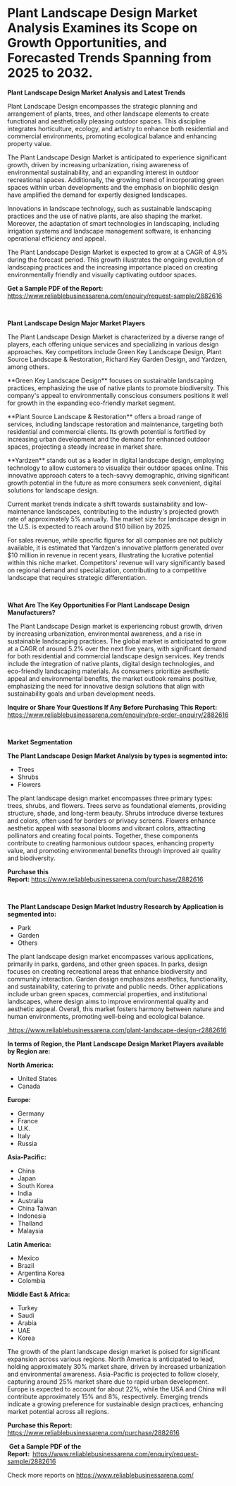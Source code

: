 <p><h1>Plant Landscape Design Market Analysis Examines its Scope on Growth Opportunities, and Forecasted Trends Spanning from 2025 to 2032.</h1></p><p><strong>Plant Landscape Design Market Analysis and Latest Trends</strong></p>
<p><p>Plant Landscape Design encompasses the strategic planning and arrangement of plants, trees, and other landscape elements to create functional and aesthetically pleasing outdoor spaces. This discipline integrates horticulture, ecology, and artistry to enhance both residential and commercial environments, promoting ecological balance and enhancing property value.</p><p>The Plant Landscape Design Market is anticipated to experience significant growth, driven by increasing urbanization, rising awareness of environmental sustainability, and an expanding interest in outdoor recreational spaces. Additionally, the growing trend of incorporating green spaces within urban developments and the emphasis on biophilic design have amplified the demand for expertly designed landscapes. </p><p>Innovations in landscape technology, such as sustainable landscaping practices and the use of native plants, are also shaping the market. Moreover, the adaptation of smart technologies in landscaping, including irrigation systems and landscape management software, is enhancing operational efficiency and appeal.</p><p>The Plant Landscape Design Market is expected to grow at a CAGR of 4.9% during the forecast period. This growth illustrates the ongoing evolution of landscaping practices and the increasing importance placed on creating environmentally friendly and visually captivating outdoor spaces.</p></p>
<p><strong>Get a Sample PDF of the Report:&nbsp;</strong> <a href="https://www.reliablebusinessarena.com/enquiry/request-sample/2882616?utm_campaign=2483&utm_medium=2&utm_source=Github&utm_content=ia&utm_term=13032025&utm_id=plant-landscape-design">https://www.reliablebusinessarena.com/enquiry/request-sample/2882616</a></p>
<p>&nbsp;</p>
<p><strong>Plant Landscape Design Major Market Players</strong></p>
<p><p>The Plant Landscape Design Market is characterized by a diverse range of players, each offering unique services and specializing in various design approaches. Key competitors include Green Key Landscape Design, Plant Source Landscape & Restoration, Richard Key Garden Design, and Yardzen, among others.</p><p>**Green Key Landscape Design** focuses on sustainable landscaping practices, emphasizing the use of native plants to promote biodiversity. This company's appeal to environmentally conscious consumers positions it well for growth in the expanding eco-friendly market segment. </p><p>**Plant Source Landscape & Restoration** offers a broad range of services, including landscape restoration and maintenance, targeting both residential and commercial clients. Its growth potential is fortified by increasing urban development and the demand for enhanced outdoor spaces, projecting a steady increase in market share.</p><p>**Yardzen** stands out as a leader in digital landscape design, employing technology to allow customers to visualize their outdoor spaces online. This innovative approach caters to a tech-savvy demographic, driving significant growth potential in the future as more consumers seek convenient, digital solutions for landscape design.</p><p>Current market trends indicate a shift towards sustainability and low-maintenance landscapes, contributing to the industry's projected growth rate of approximately 5% annually. The market size for landscape design in the U.S. is expected to reach around $10 billion by 2025.</p><p>For sales revenue, while specific figures for all companies are not publicly available, it is estimated that Yardzen's innovative platform generated over $10 million in revenue in recent years, illustrating the lucrative potential within this niche market. Competitors' revenue will vary significantly based on regional demand and specialization, contributing to a competitive landscape that requires strategic differentiation.</p></p>
<p>&nbsp;</p>
<p><strong>What Are The Key Opportunities For Plant Landscape Design Manufacturers?</strong></p>
<p><p>The Plant Landscape Design market is experiencing robust growth, driven by increasing urbanization, environmental awareness, and a rise in sustainable landscaping practices. The global market is anticipated to grow at a CAGR of around 5.2% over the next five years, with significant demand for both residential and commercial landscape design services. Key trends include the integration of native plants, digital design technologies, and eco-friendly landscaping materials. As consumers prioritize aesthetic appeal and environmental benefits, the market outlook remains positive, emphasizing the need for innovative design solutions that align with sustainability goals and urban development needs.</p></p>
<p><strong>Inquire or Share Your Questions If Any Before Purchasing This Report:</strong> <a href="https://www.reliablebusinessarena.com/enquiry/pre-order-enquiry/2882616?utm_campaign=2483&utm_medium=2&utm_source=Github&utm_content=ia&utm_term=13032025&utm_id=plant-landscape-design">https://www.reliablebusinessarena.com/enquiry/pre-order-enquiry/2882616</a></p>
<p>&nbsp;</p>
<p><strong>Market Segmentation</strong></p>
<p><strong>The Plant Landscape Design Market Analysis by types is segmented into:</strong></p>
<p><ul><li>Trees</li><li>Shrubs</li><li>Flowers</li></ul></p>
<p><p>The plant landscape design market encompasses three primary types: trees, shrubs, and flowers. Trees serve as foundational elements, providing structure, shade, and long-term beauty. Shrubs introduce diverse textures and colors, often used for borders or privacy screens. Flowers enhance aesthetic appeal with seasonal blooms and vibrant colors, attracting pollinators and creating focal points. Together, these components contribute to creating harmonious outdoor spaces, enhancing property value, and promoting environmental benefits through improved air quality and biodiversity.</p></p>
<p><strong>Purchase this Report:&nbsp;</strong><a href="https://www.reliablebusinessarena.com/purchase/2882616?utm_campaign=2483&utm_medium=2&utm_source=Github&utm_content=ia&utm_term=13032025&utm_id=plant-landscape-design">https://www.reliablebusinessarena.com/purchase/2882616</a></p>
<p>&nbsp;</p>
<p><strong>The Plant Landscape Design Market Industry Research by Application is segmented into:</strong></p>
<p><ul><li>Park</li><li>Garden</li><li>Others</li></ul></p>
<p><p>The plant landscape design market encompasses various applications, primarily in parks, gardens, and other green spaces. In parks, design focuses on creating recreational areas that enhance biodiversity and community interaction. Garden design emphasizes aesthetics, functionality, and sustainability, catering to private and public needs. Other applications include urban green spaces, commercial properties, and institutional landscapes, where design aims to improve environmental quality and aesthetic appeal. Overall, this market fosters harmony between nature and human environments, promoting well-being and ecological balance.</p></p>
<p><a href="https://www.reliablebusinessarena.com/plant-landscape-design-r2882616?utm_campaign=2483&utm_medium=2&utm_source=Github&utm_content=ia&utm_term=13032025&utm_id=plant-landscape-design">&nbsp;https://www.reliablebusinessarena.com/plant-landscape-design-r2882616</a></p>
<p><strong>In terms of Region, the Plant Landscape Design Market Players available by Region are:</strong></p>
<p>
    <p> <strong> North America: </strong>
        <ul>
            <li>United States</li>
            <li>Canada</li>
        </ul>
        </p> 
    <p> <strong> Europe: </strong>
        <ul>
            <li>Germany</li>
            <li>France</li>
            <li>U.K.</li>
            <li>Italy</li>
            <li>Russia</li>
        </ul>
        </p> 
    <p> <strong> Asia-Pacific: </strong>
        <ul>
            <li>China</li>
            <li>Japan</li>
            <li>South Korea</li>
            <li>India</li>
            <li>Australia</li>
            <li>China Taiwan</li>
            <li>Indonesia</li>
            <li>Thailand</li>
            <li>Malaysia</li>
        </ul>
        </p> 
    <p> <strong> Latin America: </strong>
        <ul>
            <li>Mexico</li>
            <li>Brazil</li>
            <li>Argentina Korea</li>
            <li>Colombia</li>
        </ul>
        </p> 
    <p> <strong> Middle East & Africa: </strong>
        <ul>
            <li>Turkey</li>
            <li>Saudi</li>
            <li>Arabia</li>
            <li>UAE</li>
            <li>Korea</li>
        </ul>
    </p>
    </p>
<p><p>The growth of the plant landscape design market is poised for significant expansion across various regions. North America is anticipated to lead, holding approximately 30% market share, driven by increased urbanization and environmental awareness. Asia-Pacific is projected to follow closely, capturing around 25% market share due to rapid urban development. Europe is expected to account for about 22%, while the USA and China will contribute approximately 15% and 8%, respectively. Emerging trends indicate a growing preference for sustainable design practices, enhancing market potential across all regions.</p></p>
<p><strong>Purchase this Report: </strong><a href="https://www.reliablebusinessarena.com/purchase/2882616?utm_campaign=2483&utm_medium=2&utm_source=Github&utm_content=ia&utm_term=13032025&utm_id=plant-landscape-design">https://www.reliablebusinessarena.com/purchase/2882616</a></p>
<p>&nbsp;<strong>Get a Sample PDF of the Report:&nbsp;&nbsp;</strong><a href="https://www.reliablebusinessarena.com/enquiry/request-sample/2882616?utm_campaign=2483&utm_medium=2&utm_source=Github&utm_content=ia&utm_term=13032025&utm_id=plant-landscape-design">https://www.reliablebusinessarena.com/enquiry/request-sample/2882616</a></p>
<p><strong></strong></p>
<p>Check more reports on <a href="https://www.reliablebusinessarena.com/?utm_campaign=2483&utm_medium=2&utm_source=Github&utm_content=ia&utm_term=13032025&utm_id=plant-landscape-design">https://www.reliablebusinessarena.com/</a></p>